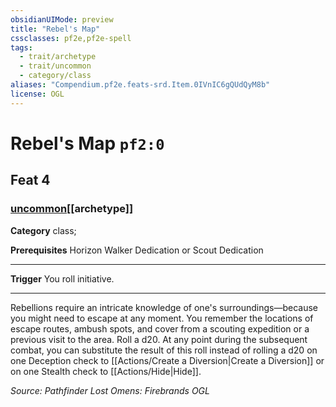 ```yaml
---
obsidianUIMode: preview
title: "Rebel's Map"
cssclasses: pf2e,pf2e-spell
tags:
  - trait/archetype
  - trait/uncommon
  - category/class
aliases: "Compendium.pf2e.feats-srd.Item.0IVnIC6gQUdQyM8b"
license: OGL
---
```

# Rebel's Map `pf2:0`
## Feat 4
### [uncommon](uncommon "Uncommon Rarity Trait")[[archetype]]

**Category** class; 



**Prerequisites** Horizon Walker Dedication or Scout Dedication
* * *
**Trigger** You roll initiative.

* * *

Rebellions require an intricate knowledge of one's surroundings—because you might need to escape at any moment. You remember the locations of escape routes, ambush spots, and cover from a scouting expedition or a previous visit to the area. Roll a d20. At any point during the subsequent combat, you can substitute the result of this roll instead of rolling a d20 on one Deception check to [[Actions/Create a Diversion|Create a Diversion]] or on one Stealth check to [[Actions/Hide|Hide]].

*Source: Pathfinder Lost Omens: Firebrands*
*OGL*
